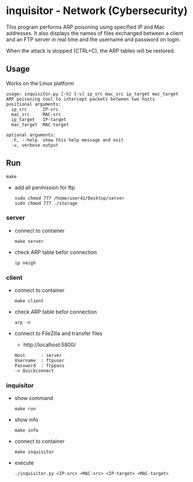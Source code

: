 # inquisitor - Network (Cybersecurity)

This program performs ARP poisoning using specified IP and Mac addresses.
It also displays the names of files exchanged between a client and an FTP server in real time and the username and password on login.

When the attack is stopped (CTRL+C), the ARP tables will be restored.

## Usage

Works on the Linux platform

```
usage: inquisitor.py [-h] [-v] ip_src mac_src ip_target mac_target
ARP poisoning tool to intercept packets between two hosts
positional arguments:
  ip_src      IP-src
  mac_src     MAC-src
  ip_target   IP-target
  mac_target  MAC-target

optional arguments:
  -h, --help  show this help message and exit
  -v, verbose output
```


## Run

```
make
```

- add all permission for ftp
  ```
  sudo chmod 777 /home/user42/Desktop/server
  sudo chmod 777 ./storage
  ```

### server

- connect to container
  ```
  make server
  ```
- check ARP table befor connection
  ```
  ip neigh
  ``` 

### client

- connect to container
  ```
  make client
  ```
- check ARP table befor connection
  ```
  arp -n
  ```

- connect to FileZilla and transfer files
  - http://localhost:5800/

  ```
  Host      : server
  Username  : ftpuser
  Password  : ftppass
  -> Quickconnect
  ```

### inquisitor

- show command
  ```
  make run
  ```

- show info
  ```
  make info
  ```
- connect to container
  ```
  make inquisitor
  ```
- execute
  ```
  ./inquisitor.py <IP-src> <MAC-src> <IP-target> <MAC-target>
  ```

